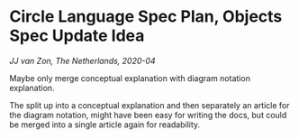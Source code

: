 Circle Language Spec Plan, Objects Spec Update Idea
===================================================
*JJ van Zon, The Netherlands, 2020-04*

Maybe only merge conceptual explanation with diagram notation explanation.

The split up into a conceptual explanation and then separately an article for the diagram notation, might have been easy for writing the docs, but could be merged into a single article again for readability.
